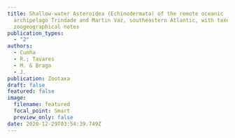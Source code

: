```yaml
---
title: Shallow-water Asteroidea (Echinodermata) of the remote oceanic
  archipelago Trindade and Martin Vaz, southeastern Atlantic, with taxonomic and
  zoogeographical notes
publication_types:
  - "2"
authors:
  - Cunha
  - R.; Tavares
  - M. & Braga
  - J.
publication: Zootaxa
draft: false
featured: false
image:
  filename: featured
  focal_point: Smart
  preview_only: false
date: 2020-12-29T03:54:39.749Z
---
```


